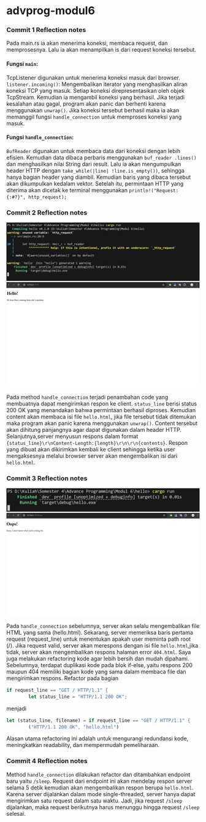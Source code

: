 # advprog-modul6

### Commit 1 Reflection notes

Pada main.rs ia akan menerima koneksi, membaca request, dan memprosesnya. Lalu ia  akan menampilkan is dari request koneksi tersebut.

#### Fungsi `main`:
TcpListener digunakan untuk menerima koneksi masuk dari browser. `listener.incoming()`: Mengembalikan iterator yang menghasilkan aliran koneksi TCP yang masuk. Setiap koneksi direpresentasikan oleh objek TcpStream. Kemudian ia mengambil koneksi yang berhasil. Jika terjadi kesalahan atau gagal, program akan panic dan berhenti karena menggunakan `unwrap()`. Jika koneksi tersebut berhasil maka ia akan memanggil fungsi `handle_connection` untuk memproses koneksi yang masuk.

#### Fungsi `handle_connection`:
`BufReader` digunakan untuk membaca data dari koneksi dengan lebih efisien. Kemudian data dibaca perbaris menggunakan `buf_reader .lines()` dan menghasilkan nilai String dari result. Lalu ia akan mengumpulkan header HTTP dengan `take_while(|line| !line.is_empty())`, sehingga hanya bagian header yang diambil. Kemudian baris yang dibaca tersebut akan dikumpulkan kedalam vektor. Setelah itu, permintaan HTTP yang diterima akan dicetak ke terminal menggunakan `println!("Request: {:#?}", http_request);`

### Commit 2 Reflection notes
![Commit 2(1) screen capture](/assets/images/Commit%202(1).png)
![Commit 2(2) screen capture](/assets/images/Commit%202(2).png)

Pada method `handle_connection` terjadi penambahan code yang membuatnya dapat mengirimkan respon ke client. `status_line` berisi status 200 OK yang menandakan bahwa permintaan berhasil diproses. Kemudian content akan membaca isi file `hello.html`, jika file tersebut tidak ditemukan maka program akan panic karena menggunakan `unwrap()`. Content tersebut akan dihitung panjangnya agar dapat digunakan dalam header HTTP. Selanjutnya,server menyusun respons dalam format `{status_line}\r\nContent-Length:{length}\r\n\r\n{contents}`. Respon yang dibuat akan dikirimkan kembali ke client sehingga ketika user mengaksesnya melalui browser server akan mengembalikan isi dari `hello.html`.

### Commit 3 Reflection notes
![Commit 3(1) screen capture](/assets/images/Commit%203(1).png)
![Commit 3(2) screen capture](/assets/images/Commit%203(2).png)

Pada `handle_connection` sebelumnya, server akan selalu mengembalikan file HTML yang sama (hello.html). Sekarang, server memeriksa baris pertama request (request_line) untuk menentukan apakah user meminta path root (/). Jika request valid, server akan merespons dengan isi file `hello.html`,jika tidak, server akan mengembalikan respons halaman error `404.html`. Saya juga melakukan refactoring kode agar lebih bersih dan mudah dipahami. Sebelumnya, terdapat duplikasi kode pada blok if-else, yaitu respons 200 maupun 404 memiliki bagian kode yang sama dalam membaca file dan mengirimkan respons. Refactor pada bagian 
``` rust
if request_line == "GET / HTTP/1.1" {
        let status_line = "HTTP/1.1 200 OK";
```
menjadi 
``` rust
let (status_line, filename) = if request_line == "GET / HTTP/1.1" {
        ("HTTP/1.1 200 OK", "hello.html")
```
Alasan utama refactoring ini adalah untuk mengurangi redundansi kode, meningkatkan readability, dan mempermudah pemeliharaan.

### Commit 4 Reflection notes

Method `handle_connection` dilakukan refactor dan ditambahkan endpoint baru yaitu `/sleep`. Request dari endpoint ini akan mendelay respon server selama 5 detik kemudian akan mengembalikan respon berupa `hello.html`. Karena server dijalankan dalam mode single-threaded, server hanya dapat mengirimkan satu request dalam satu waktu. Jadi, jika request `/sleep` dijalankan, maka request berikutnya harus menunggu hingga request `/sleep` selesai.